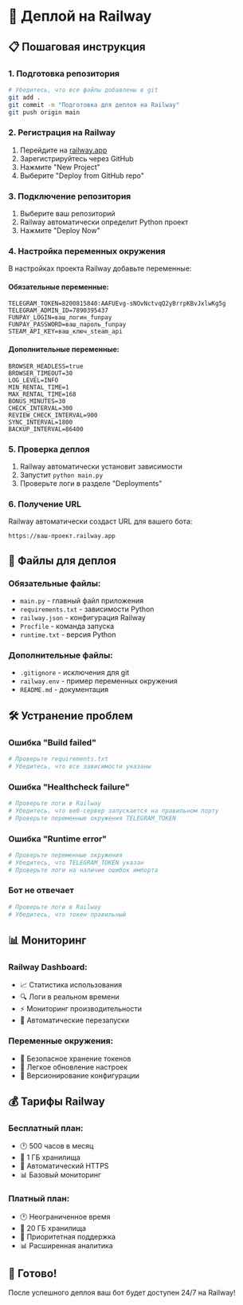 # 🚀 Деплой на Railway

## 📋 Пошаговая инструкция

### 1. **Подготовка репозитория**
```bash
# Убедитесь, что все файлы добавлены в git
git add .
git commit -m "Подготовка для деплоя на Railway"
git push origin main
```

### 2. **Регистрация на Railway**
1. Перейдите на [railway.app](https://railway.app)
2. Зарегистрируйтесь через GitHub
3. Нажмите "New Project"
4. Выберите "Deploy from GitHub repo"

### 3. **Подключение репозитория**
1. Выберите ваш репозиторий
2. Railway автоматически определит Python проект
3. Нажмите "Deploy Now"

### 4. **Настройка переменных окружения**
В настройках проекта Railway добавьте переменные:

#### **Обязательные переменные:**
```
TELEGRAM_TOKEN=8200815840:AAFUEvg-sNOvNctvqQ2yBrrpKBvJxlwKg5g
TELEGRAM_ADMIN_ID=7890395437
FUNPAY_LOGIN=ваш_логин_funpay
FUNPAY_PASSWORD=ваш_пароль_funpay
STEAM_API_KEY=ваш_ключ_steam_api
```

#### **Дополнительные переменные:**
```
BROWSER_HEADLESS=true
BROWSER_TIMEOUT=30
LOG_LEVEL=INFO
MIN_RENTAL_TIME=1
MAX_RENTAL_TIME=168
BONUS_MINUTES=30
CHECK_INTERVAL=300
REVIEW_CHECK_INTERVAL=900
SYNC_INTERVAL=1800
BACKUP_INTERVAL=86400
```

### 5. **Проверка деплоя**
1. Railway автоматически установит зависимости
2. Запустит `python main.py`
3. Проверьте логи в разделе "Deployments"

### 6. **Получение URL**
Railway автоматически создаст URL для вашего бота:
```
https://ваш-проект.railway.app
```

## 🔧 **Файлы для деплоя**

### **Обязательные файлы:**
- `main.py` - главный файл приложения
- `requirements.txt` - зависимости Python
- `railway.json` - конфигурация Railway
- `Procfile` - команда запуска
- `runtime.txt` - версия Python

### **Дополнительные файлы:**
- `.gitignore` - исключения для git
- `railway.env` - пример переменных окружения
- `README.md` - документация

## 🛠️ **Устранение проблем**

### **Ошибка "Build failed"**
```bash
# Проверьте requirements.txt
# Убедитесь, что все зависимости указаны
```

### **Ошибка "Healthcheck failure"**
```bash
# Проверьте логи в Railway
# Убедитесь, что веб-сервер запускается на правильном порту
# Проверьте переменные окружения TELEGRAM_TOKEN
```

### **Ошибка "Runtime error"**
```bash
# Проверьте переменные окружения
# Убедитесь, что TELEGRAM_TOKEN указан
# Проверьте логи на наличие ошибок импорта
```

### **Бот не отвечает**
```bash
# Проверьте логи в Railway
# Убедитесь, что токен правильный
```

## 📊 **Мониторинг**

### **Railway Dashboard:**
- 📈 Статистика использования
- 🔍 Логи в реальном времени
- ⚡ Мониторинг производительности
- 🔄 Автоматические перезапуски

### **Переменные окружения:**
- 🔐 Безопасное хранение токенов
- 🔄 Легкое обновление настроек
- 📝 Версионирование конфигурации

## 💰 **Тарифы Railway**

### **Бесплатный план:**
- 🕐 500 часов в месяц
- 💾 1 ГБ хранилища
- 🔧 Автоматический HTTPS
- 📊 Базовый мониторинг

### **Платный план:**
- 🕐 Неограниченное время
- 💾 20 ГБ хранилища
- 🔧 Приоритетная поддержка
- 📊 Расширенная аналитика

## 🎯 **Готово!**

После успешного деплоя ваш бот будет доступен 24/7 на Railway!
